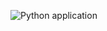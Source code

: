![Python application](https://github.com/hemilioaraujo/testeCI/workflows/Python%20application/badge.svg?branch=main)